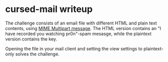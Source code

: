# cursed-mail writeup

The challenge consists of an email file with different HTML and plain text
contents, using [MIME Multipart
message](https://en.wikipedia.org/wiki/MIME#Multipart_messages). The HTML
version contains an "I have recorded you watching pr0n"-spam mesasge, while
the plaintext version contains the key.

Opening the file in your mail client and setting the view settings to
plaintext-only solves the challenge.

